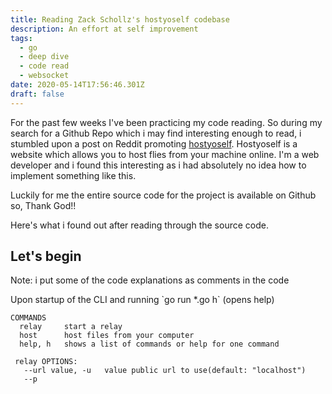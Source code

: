 ```yaml
---
title: Reading Zack Schollz's hostyoself codebase
description: An effort at self improvement
tags:
  - go
  - deep dive
  - code read
  - websocket
date: 2020-05-14T17:56:46.301Z
draft: false
---
```

For the past few weeks  I've been practicing my code reading. So during my search for a Github Repo which i may find interesting enough to read, i stumbled upon a post on Reddit promoting [hostyoself](hostyoself.com). Hostyoself is a website which allows you to host flies from your machine online. I'm a web developer and i found this interesting as i had absolutely no idea how to implement something like this.

Luckily for me the entire source code for the project is available on Github so, Thank God!!

Here's what i found out after reading through the source code.

## Let's begin

Note: i put some of the code explanations as comments in the code

Upon startup of the CLI and running \`go run *.go h\` (opens help)

```
COMMANDS
  relay     start a relay
  host      host files from your computer
  help, h   shows a list of commands or help for one command
  
 relay OPTIONS:
   --url value, -u   value public url to use(default: "localhost")
   --p